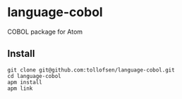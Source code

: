 # language-cobol
COBOL package for Atom
## Install
```
git clone git@github.com:tollofsen/language-cobol.git
cd language-cobol
apm install
apm link
```
